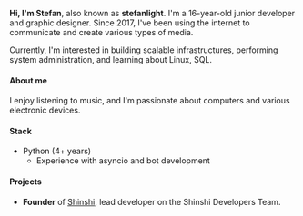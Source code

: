 **Hi, I'm Stefan**, also known as **stefanlight**. I'm a 16-year-old junior developer and graphic designer. Since 2017, I've been using the internet to communicate and create various types of media. 

Currently, I'm interested in building scalable infrastructures, performing system administration, and learning about Linux, SQL.

#### About me
I enjoy listening to music, and I'm passionate about computers and various electronic devices.

#### Stack
- Python (4+ years)
    - Experience with asyncio and bot development

#### Projects
- **Founder** of [Shinshi](https://github.com/ShinshiDevs/Shinshi), lead developer on the Shinshi Developers Team.
